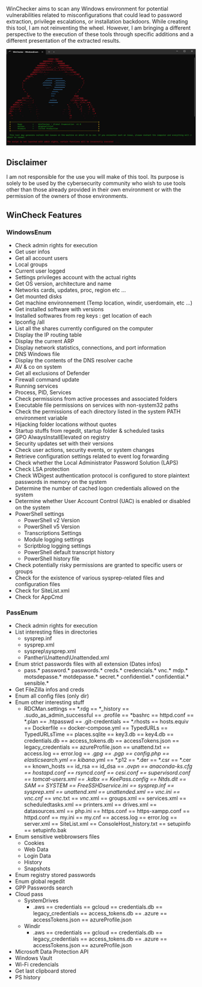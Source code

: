WinChecker aims to scan any Windows environment for potential vulnerabilities related to misconfigurations that could lead to password extraction, privilege escalations, or installation backdoors. While creating this tool, I am not reinventing the wheel. However, I am bringing a different perspective to the execution of these tools through specific additions and a different presentation of the extracted results.

![WinChecker](https://github.com/raphaelthief/WinChecker/blob/main/Pictures/Main.JPG "WinChecker")

## Disclaimer

I am not responsible for the use you will make of this tool. Its purpose is solely to be used by the cybersecurity community who wish to use tools other than those already provided in their own environment or with the permission of the owners of those environments.

## WinCheck Features

### WindowsEnum

- Check admin rights for execution
- Get user infos
- Get all account users
- Local groups
- Current user logged
- Settings privileges account with the actual rights
- Get OS version, architecture and name
- Networks cards, updates, proc, region etc ...
- Get mounted disks
- Get machine environnement (Temp location, windir, userdomain, etc ...)
- Get installed software with versions
- Installed softwares from reg keys : get location of each
- Ipconfig /all
- List all the shares currently configured on the computer
- Display the IP routing table
- Display the current ARP 
- Display network statistics, connections, and port information
- DNS Windows file
- Display the contents of the DNS resolver cache
- AV & co on system
- Get all exclusions of Defender
- Firewall command update
- Running services
- Process, PID, Services
- Check permissions from active processes and associated folders
- Executable file permissions on services with non-system32 paths
- Check the permissions of each directory listed in the system PATH environment variable
- Hijacking folder locations without quotes
- Startup stuffs from regedit, startup folder & scheduled tasks
- GPO AlwaysInstallElevated on registry
- Security updates set with their versions
- Check user actions, security events, or system changes
- Retrieve configuration settings related to event log forwarding
- Check whether the Local Administrator Password Solution (LAPS)
- Check LSA protection
- Check WDigest authentication protocol is configured to store plaintext passwords in memory on the system
- Determine the number of cached logon credentials allowed on the system
- Determine whether User Account Control (UAC) is enabled or disabled on the system
- PowerShell settings
	- PowerShell v2 Version
	- PowerShell v5 Version
	- Transcriptions Settings
	- Module logging settings
	- Scriptblog logging settings
	- PowerShell default transcript history
	- PowerShell history file
- Check potentially risky permissions are granted to specific users or groups
- Check for the existence of various sysprep-related files and configuration files 
- Check for SiteList.xml
- Check for AppCmd

### PassEnum

- Check admin rights for execution
- List interesting files in directories
	- sysprep.inf
	- sysprep.xml
	- sysprep\\sysprep.xml
	- Panther\\Unattend\\Unattended.xml
- Enum strict passwords files with all extension (Dates infos)
	- pass.* password.* passwords.* creds.* credencials.* vnc.* mdp.* motsdepasse.* motdepasse.* secret.* confidentiel.* confidential.* sensible.*
- Get FileZilla infos and creds
- Enum all config files (only dir)
- Enum other interesting stuff
	- RDCMan.settings == *.rdg == *_history == .sudo_as_admin_successful == .profile == *bashrc == httpd.conf == *.plan == .htpasswd == .git-credentials == *.rhosts == hosts.equiv == Dockerfile == docker-compose.yml == TypedURLs == TypedURLsTime == places.sqlite == key3.db == key4.db == credentials.db == access_tokens.db == accessTokens.json == legacy_credentials == azureProfile.json == unattend.txt == access.log == error.log == *.gpg == *.pgp == *config*.php == elasticsearch.y*ml == kibana.y*ml == *.p12 == *.der == *.csr == *.cer == known_hosts == id_rsa == id_dsa == *.ovpn == anaconda-ks.cfg == hostapd.conf == rsyncd.conf == cesi.conf == supervisord.conf == tomcat-users.xml == *.kdbx == KeePass.config == Ntds.dit == SAM == SYSTEM == FreeSSHDservice.ini == sysprep.inf == sysprep.xml == unattend.xml == unattended.xml == *vnc*.ini == *vnc*.c*nf* == *vnc*.txt == *vnc*.xml == groups.xml == services.xml == scheduledtasks.xml == printers.xml == drives.xml == datasources.xml == php.ini == https.conf == https-xampp.conf == httpd.conf == my.ini == my.cnf == access.log == error.log == server.xml == SiteList.xml == ConsoleHost_history.txt == setupinfo == setupinfo.bak
- Enum sensitive webbrowsers files
	- Cookies
	- Web Data
	- Login Data
	- History
	- Snapshots
- Enum registry stored passwords
- Enum global regedit 
- GPP Passwords search
- Cloud pass
	- SystemDrives
		- .aws == credentials == gcloud == credentials.db == legacy_credentials == access_tokens.db == .azure == accessTokens.json == azureProfile.json
	- Windir
		- .aws == credentials == gcloud == credentials.db == legacy_credentials == access_tokens.db == .azure == accessTokens.json == azureProfile.json
- Microsoft Data Protection API 
- Windows Vault
- Wi-Fi credencials
- Get last clipboard stored
- PS history
